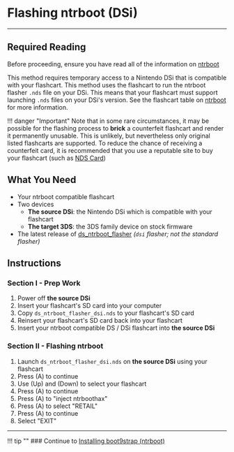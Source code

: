 # Flashing ntrboot (DSi)
---

## Required Reading

Before proceeding, ensure you have read all of the information on [ntrboot](ntrboot)

This method requires temporary access to a Nintendo DSi that is compatible with your flashcart. This method uses the flashcart to run the ntrboot flasher `.nds` file on your DSi. This means that your flashcart must support launching `.nds` files on your DSi's version. See the flashcart table on [ntrboot](ntrboot) for more information.

!!! danger "Important"
	Note that in some rare circumstances, it may be possible for the flashing process to **brick** a counterfeit flashcart and render it permanently unusable. This is unlikely, but nevertheless only original listed flashcarts are supported. To reduce the chance of receiving a counterfeit card, it is recommended that you use a reputable site to buy your flashcart (such as [NDS Card](http://www.nds-card.com/))
	
## What You Need

* Your ntrboot compatible flashcart
* Two devices 
    + **The source DSi**: the Nintendo DSi which is compatible with your flashcart
    + **The target 3DS**: the 3DS family device on stock firmware
* The latest release of [ds_ntrboot_flasher](https://github.com/ntrteam/ds_ntrboot_flasher/releases/latest) *(`dsi` flasher; not the standard flasher)*

## Instructions

### Section I - Prep Work

1. Power off **the source DSi**
1. Insert your flashcart's SD card into your computer
1. Copy `ds_ntrboot_flasher_dsi.nds` to your flashcart's SD card
1. Reinsert your flashcart's SD card back into your flashcart
1. Insert your ntrboot compatible DS / DSi flashcart into **the source DSi**

### Section II - Flashing ntrboot

1. Launch `ds_ntrboot_flasher_dsi.nds` on **the source DSi** using your flashcart
1. Press (A) to continue
1. Use (Up) and (Down) to select your flashcart
1. Press (A) to continue
1. Press (A) to "inject ntrboothax"
1. Press (A) to select "RETAIL"
1. Press (A) to continue
1. Select "EXIT"

___

!!! tip ""
	### Continue to [Installing boot9strap (ntrboot)](../installing-boot9strap-(ntrboot))
